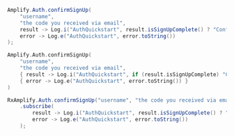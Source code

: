 <amplify-block-switcher>
<amplify-block name="Java">

```java
Amplify.Auth.confirmSignUp(
    "username",
    "the code you received via email",
    result -> Log.i("AuthQuickstart", result.isSignUpComplete() ? "Confirm signUp succeeded" : "Confirm sign up not complete"),
    error -> Log.e("AuthQuickstart", error.toString())
);
```

</amplify-block>
<amplify-block name="Kotlin">

```kotlin
Amplify.Auth.confirmSignUp(
    "username",
    "the code you received via email",
    { result -> Log.i("AuthQuickstart", if (result.isSignUpComplete) "Confirm signUp succeeded" else "Confirm sign up not complete") },
    { error -> Log.e("AuthQuickstart", error.toString()) }
)
```

</amplify-block>
<amplify-block name="RxJava">

```java
RxAmplify.Auth.confirmSignUp("username", "the code you received via email")
    .subscribe(
        result -> Log.i("AuthQuickstart", result.isSignUpComplete() ? "Confirm signUp succeeded" : "Confirm sign up not complete"),
        error -> Log.e("AuthQuickstart", error.toString())
    );
```

</amplify-block>
</amplify-block-switcher>
